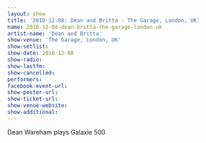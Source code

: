 ```yaml
---
layout: show
title: '2010-12-08: Dean and Britta - The Garage, London, UK'
name: 2010-12-08-dean-britta-the-garage-london-uk
artist-name: 'Dean and Britta'
show-venue: 'The Garage, London, UK'
show-setlist: 
show-date: 2010-12-08
show-radio: 
show-lastfm: 
show-cancelled: 
performers: 
facebook-event-url: 
show-poster-url: 
show-ticket-url: 
show-venue-website: 
show-additional: 
---
```


Dean Wareham plays Galaxie 500